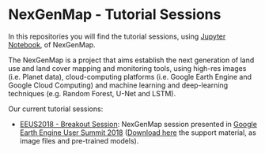 # NexGenMap - Tutorial Sessions

In this repositories you will find the tutorial sessions, using [Jupyter Notebook](http://jupyter.org/), of NexGenMap.

The NexGenMap is a project that aims establish the next generation of land use and land cover mapping and monitoring tools, using high-res images (i.e. Planet data), cloud-computing platforms (i.e. Google Earth Engine and Google Cloud Computing) and machine learning and deep-learning techniques (e.g. Random Forest, U-Net and LSTM).

Our current tutorial sessions:
* [EEUS2018 - Breakout Session](https://github.com/NexGenMap/tutorial-sessions/blob/master/01-EEUS2018_NexGenMap.ipynb): NexGenMap session presented in [Google Earth Engine User Summit 2018](https://sites.google.com/earthoutreach.org/eeus2018/home) ([Download here](https://www.lapig.iesa.ufg.br/lapig/nextgenmap-data/tutorial-sessions/01-EEUS2018_NexGenMap.zip) the support material, as image files and pre-trained models).